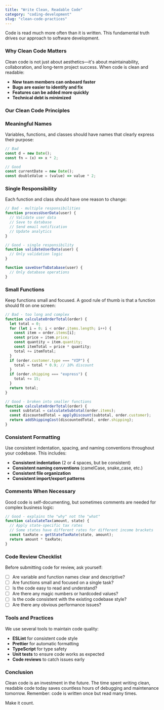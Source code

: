 ```yaml
---
title: "Write Clean, Readable Code"
category: "coding-development"
slug: "clean-code-practices"
---
```


Code is read much more often than it is written. This fundamental truth drives our approach to software development.

### Why Clean Code Matters

Clean code is not just about aesthetics—it's about maintainability, collaboration, and long-term project success. When code is clean and readable:

- **New team members can onboard faster**
- **Bugs are easier to identify and fix**
- **Features can be added more quickly**
- **Technical debt is minimized**

### Our Clean Code Principles

### Meaningful Names

Variables, functions, and classes should have names that clearly express their purpose:

```javascript
// Bad
const d = new Date();
const fn = (x) => x * 2;

// Good
const currentDate = new Date();
const doubleValue = (value) => value * 2;
```

### Single Responsibility

Each function and class should have one reason to change:

```javascript
// Bad - multiple responsibilities
function processUserData(user) {
  // Validate user data
  // Save to database
  // Send email notification
  // Update analytics
}

// Good - single responsibility
function validateUserData(user) {
  // Only validation logic
}

function saveUserToDatabase(user) {
  // Only database operations
}
```

### Small Functions

Keep functions small and focused. A good rule of thumb is that a function should fit on one screen:

```javascript
// Bad - too long and complex
function calculateOrderTotal(order) {
  let total = 0;
  for (let i = 0; i < order.items.length; i++) {
    const item = order.items[i];
    const price = item.price;
    const quantity = item.quantity;
    const itemTotal = price * quantity;
    total += itemTotal;
  }
  if (order.customer.type === "VIP") {
    total = total * 0.9; // 10% discount
  }
  if (order.shipping === "express") {
    total += 15;
  }
  return total;
}

// Good - broken into smaller functions
function calculateOrderTotal(order) {
  const subtotal = calculateSubtotal(order.items);
  const discountedTotal = applyDiscount(subtotal, order.customer);
  return addShippingCost(discountedTotal, order.shipping);
}
```

### Consistent Formatting

Use consistent indentation, spacing, and naming conventions throughout your codebase. This includes:

- **Consistent indentation** (2 or 4 spaces, but be consistent)
- **Consistent naming conventions** (camelCase, snake_case, etc.)
- **Consistent file organization**
- **Consistent import/export patterns**

### Comments When Necessary

Good code is self-documenting, but sometimes comments are needed for complex business logic:

```javascript
// Good - explains the "why" not the "what"
function calculateTax(amount, state) {
  // Apply state-specific tax rates
  // Some states have different rates for different income brackets
  const taxRate = getStateTaxRate(state, amount);
  return amount * taxRate;
}
```

### Code Review Checklist

Before submitting code for review, ask yourself:

- [ ] Are variable and function names clear and descriptive?
- [ ] Are functions small and focused on a single task?
- [ ] Is the code easy to read and understand?
- [ ] Are there any magic numbers or hardcoded values?
- [ ] Is the code consistent with the existing codebase style?
- [ ] Are there any obvious performance issues?

### Tools and Practices

We use several tools to maintain code quality:

- **ESLint** for consistent code style
- **Prettier** for automatic formatting
- **TypeScript** for type safety
- **Unit tests** to ensure code works as expected
- **Code reviews** to catch issues early

### Conclusion

Clean code is an investment in the future. The time spent writing clean, readable code today saves countless hours of debugging and maintenance tomorrow. Remember: code is written once but read many times.

Make it count.

